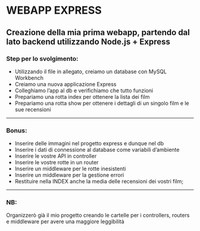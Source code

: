 # WEBAPP EXPRESS

## Creazione della mia prima webapp, partendo dal lato backend utilizzando Node.js + Express

### Step per lo svolgimento:

- Utilizzando il file in allegato, creiamo un database con MySQL Workbench
- Creiamo una nuova applicazione Express
- Colleghiamo l’app al db e verifichiamo che tutto funzioni
- Prepariamo una rotta index per ottenere la lista dei film
- Prepariamo una rotta show per ottenere i dettagli di un singolo film e le sue recensioni

---

### Bonus:

- Inserire delle immagini nel progetto express e dunque nel db
- Inserire i dati di connessione al database come variabili d’ambiente
- Inserire le vostre API in controller
- Inserire le vostre rotte in un router
- Inserire un middleware per le rotte inesistenti
- Inserire un middleware per la gestione errori
- Restituire nella INDEX anche la media delle recensioni dei vostri film;

---

### NB:

Organizzerò già il mio progetto creando le cartelle per i controllers, routers e middleware per avere una maggiore leggibilità

